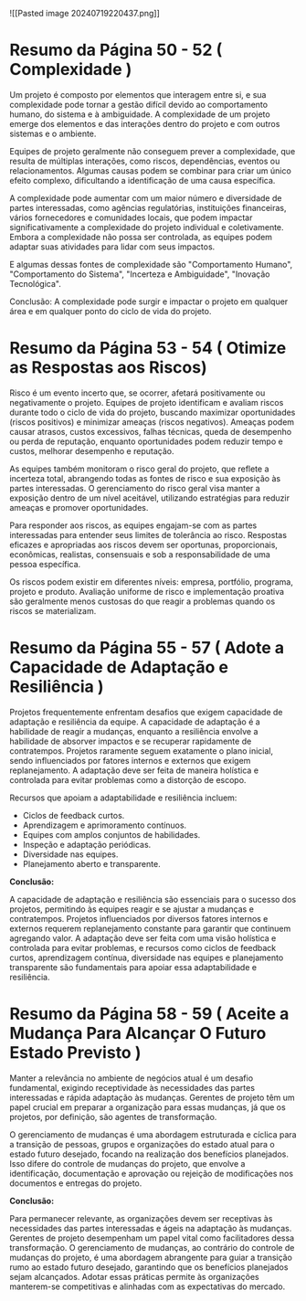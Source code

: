 ![[Pasted image 20240719220437.png]]


# Resumo da Página 50 - 52  ( Complexidade )

Um projeto é composto por elementos que interagem entre si, e sua complexidade pode tornar a gestão difícil devido ao comportamento humano, do sistema e à ambiguidade. A complexidade de um projeto emerge dos elementos e das interações dentro do projeto e com outros sistemas e o ambiente.

Equipes de projeto geralmente não conseguem prever a complexidade, que resulta de múltiplas interações, como riscos, dependências, eventos ou relacionamentos. Algumas causas podem se combinar para criar um único efeito complexo, dificultando a identificação de uma causa específica.

A complexidade pode aumentar com um maior número e diversidade de partes interessadas, como agências regulatórias, instituições financeiras, vários fornecedores e comunidades locais, que podem impactar significativamente a complexidade do projeto individual e coletivamente. Embora a complexidade não possa ser controlada, as equipes podem adaptar suas atividades para lidar com seus impactos.

E algumas dessas fontes de complexidade são "Comportamento Humano", "Comportamento do Sistema", "Incerteza e Ambiguidade", "Inovação Tecnológica".

Conclusão: A complexidade pode surgir e impactar o projeto em qualquer área e em qualquer ponto do ciclo de vida do projeto.
# Resumo da Página 53 - 54 ( Otimize as Respostas aos Riscos)

Risco é um evento incerto que, se ocorrer, afetará positivamente ou negativamente o projeto. Equipes de projeto identificam e avaliam riscos durante todo o ciclo de vida do projeto, buscando maximizar oportunidades (riscos positivos) e minimizar ameaças (riscos negativos). Ameaças podem causar atrasos, custos excessivos, falhas técnicas, queda de desempenho ou perda de reputação, enquanto oportunidades podem reduzir tempo e custos, melhorar desempenho e reputação.

As equipes também monitoram o risco geral do projeto, que reflete a incerteza total, abrangendo todas as fontes de risco e sua exposição às partes interessadas. O gerenciamento do risco geral visa manter a exposição dentro de um nível aceitável, utilizando estratégias para reduzir ameaças e promover oportunidades.

Para responder aos riscos, as equipes engajam-se com as partes interessadas para entender seus limites de tolerância ao risco. Respostas eficazes e apropriadas aos riscos devem ser oportunas, proporcionais, econômicas, realistas, consensuais e sob a responsabilidade de uma pessoa específica.

Os riscos podem existir em diferentes níveis: empresa, portfólio, programa, projeto e produto. Avaliação uniforme de risco e implementação proativa são geralmente menos custosas do que reagir a problemas quando os riscos se materializam.

# Resumo da Página 55 - 57 ( Adote a Capacidade de Adaptação e Resiliência )

Projetos frequentemente enfrentam desafios que exigem capacidade de adaptação e resiliência da equipe. A capacidade de adaptação é a habilidade de reagir a mudanças, enquanto a resiliência envolve a habilidade de absorver impactos e se recuperar rapidamente de contratempos. Projetos raramente seguem exatamente o plano inicial, sendo influenciados por fatores internos e externos que exigem replanejamento. A adaptação deve ser feita de maneira holística e controlada para evitar problemas como a distorção de escopo.

Recursos que apoiam a adaptabilidade e resiliência incluem:

- Ciclos de feedback curtos.
- Aprendizagem e aprimoramento contínuos.
- Equipes com amplos conjuntos de habilidades.
- Inspeção e adaptação periódicas.
- Diversidade nas equipes.
- Planejamento aberto e transparente.

**Conclusão:**

A capacidade de adaptação e resiliência são essenciais para o sucesso dos projetos, permitindo às equipes reagir e se ajustar a mudanças e contratempos. Projetos influenciados por diversos fatores internos e externos requerem replanejamento constante para garantir que continuem agregando valor. A adaptação deve ser feita com uma visão holística e controlada para evitar problemas, e recursos como ciclos de feedback curtos, aprendizagem contínua, diversidade nas equipes e planejamento transparente são fundamentais para apoiar essa adaptabilidade e resiliência.
# Resumo da Página 58 - 59 ( Aceite a Mudança Para Alcançar O Futuro Estado Previsto )

Manter a relevância no ambiente de negócios atual é um desafio fundamental, exigindo receptividade às necessidades das partes interessadas e rápida adaptação às mudanças. Gerentes de projeto têm um papel crucial em preparar a organização para essas mudanças, já que os projetos, por definição, são agentes de transformação.

O gerenciamento de mudanças é uma abordagem estruturada e cíclica para a transição de pessoas, grupos e organizações do estado atual para o estado futuro desejado, focando na realização dos benefícios planejados. Isso difere do controle de mudanças do projeto, que envolve a identificação, documentação e aprovação ou rejeição de modificações nos documentos e entregas do projeto.

**Conclusão:**

Para permanecer relevante, as organizações devem ser receptivas às necessidades das partes interessadas e ágeis na adaptação às mudanças. Gerentes de projeto desempenham um papel vital como facilitadores dessa transformação. O gerenciamento de mudanças, ao contrário do controle de mudanças do projeto, é uma abordagem abrangente para guiar a transição rumo ao estado futuro desejado, garantindo que os benefícios planejados sejam alcançados. Adotar essas práticas permite às organizações manterem-se competitivas e alinhadas com as expectativas do mercado.
